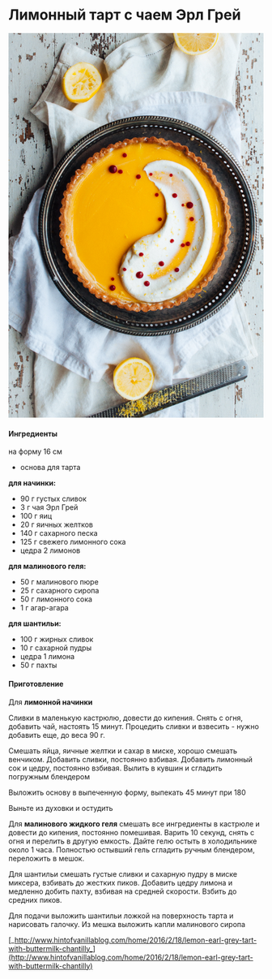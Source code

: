 # Лимонный тарт с чаем Эрл Грей

![Лимонный тарт с чаем Эрл Грей](../../pics/lemon+earl+grey+tart+11.jpg)

#### Ингредиенты

на форму 16 см

* основа для тарта

**для начинки:**

* 90 г густых сливок
* 3 г чая Эрл Грей
* 100 г яиц
* 20 г яичных желтков
* 140 г сахарного песка
* 125 г свежего лимонного сока
* цедра 2 лимонов

**для малинового геля:**

* 50 г малинового пюре
* 25 г сахарного сиропа
* 50 г лимонного сока
* 1 г агар-агара

**для шантильи:**

* 100 г жирных сливок
* 10 г сахарной пудры
* цедра 1 лимона
* 50 г пахты

#### Приготовление

Для **лимонной начинки**

Сливки в маленькую кастрюлю, довести до кипения. Снять с огня, добавить чай, настоять 15 минут. Процедить сливки и взвесить - нужно добавить еще, до веса 90 г.

Смешать яйца, яичные желтки и сахар в миске, хорошо смешать венчиком. Добавить сливки, постоянно взбивая. Добавить лимонный сок и цедру, постоянно взбивая. Вылить в кувшин и сгладить погружным блендером  
  
Выложить основу в выпеченную форму, выпекать 45 минут при 180

Выньте из духовки и остудить  
  
Для **малинового жидкого геля** смешать все ингредиенты в кастрюле и довести до кипения, постоянно помешивая. Варить 10 секунд, снять с огня и перелить в другую емкость. Дайте гелю остыть в холодильнике около 1 часа. Полностью остывший гель сгладить ручным блендером, переложить в мешок.

Для шантильи смешать густые сливки и сахарную пудру в миске миксера, взбивать до жестких пиков. Добавить цедру лимона и медленно добить пахту, взбивая на средней скорости. Взбить до средних пиков.

Для подачи выложить шантильи ложкой на поверхность тарта и нарисовать галочку. Из мешка выложить капли малинового сиропа

[_http://www.hintofvanillablog.com/home/2016/2/18/lemon-earl-grey-tart-with-buttermilk-chantilly_](http://www.hintofvanillablog.com/home/2016/2/18/lemon-earl-grey-tart-with-buttermilk-chantilly)
